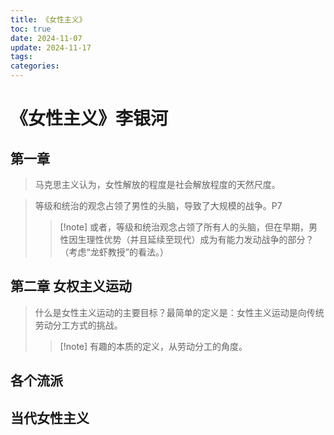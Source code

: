 ```yaml
---
title: 《女性主义》
toc: true
date: 2024-11-07
update: 2024-11-17
tags:
categories:
---
```

# 《女性主义》李银河

## 第一章
> 马克思主义认为，女性解放的程度是社会解放程度的天然尺度。

> 等级和统治的观念占领了男性的头脑，导致了大规模的战争。P7
>> [!note] 或者，等级和统治观念占领了所有人的头脑，但在早期，男性因生理性优势（并且延续至现代）成为有能力发动战争的部分？（考虑“龙虾教授”的看法。）
## 第二章 女权主义运动
> 什么是女性主义运动的主要目标？最简单的定义是：女性主义运动是向传统劳动分工方式的挑战。
>> [!note] 有趣的本质的定义，从劳动分工的角度。
## 各个流派
## 当代女性主义
